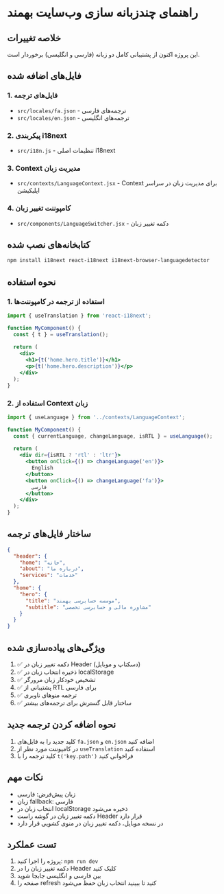 # راهنمای چندزبانه سازی وب‌سایت بهمند

## خلاصه تغییرات

این پروژه اکنون از پشتیبانی کامل دو زبانه (فارسی و انگلیسی) برخوردار است.

## فایل‌های اضافه شده

### 1. فایل‌های ترجمه
- `src/locales/fa.json` - ترجمه‌های فارسی
- `src/locales/en.json` - ترجمه‌های انگلیسی

### 2. پیکربندی i18next
- `src/i18n.js` - تنظیمات اصلی i18next

### 3. Context مدیریت زبان
- `src/contexts/LanguageContext.jsx` - Context برای مدیریت زبان در سراسر اپلیکیشن

### 4. کامپوننت تغییر زبان
- `src/components/LanguageSwitcher.jsx` - دکمه تغییر زبان

## کتابخانه‌های نصب شده

```bash
npm install i18next react-i18next i18next-browser-languagedetector
```

## نحوه استفاده

### 1. استفاده از ترجمه در کامپوننت‌ها

```jsx
import { useTranslation } from 'react-i18next';

function MyComponent() {
  const { t } = useTranslation();
  
  return (
    <div>
      <h1>{t('home.hero.title')}</h1>
      <p>{t('home.hero.description')}</p>
    </div>
  );
}
```

### 2. استفاده از Context زبان

```jsx
import { useLanguage } from '../contexts/LanguageContext';

function MyComponent() {
  const { currentLanguage, changeLanguage, isRTL } = useLanguage();
  
  return (
    <div dir={isRTL ? 'rtl' : 'ltr'}>
      <button onClick={() => changeLanguage('en')}>
        English
      </button>
      <button onClick={() => changeLanguage('fa')}>
        فارسی
      </button>
    </div>
  );
}
```

## ساختار فایل‌های ترجمه

```json
{
  "header": {
    "home": "خانه",
    "about": "درباره ما",
    "services": "خدمات"
  },
  "home": {
    "hero": {
      "title": "موسسه حسابرسی بهمند",
      "subtitle": "مشاوره مالی و حسابرسی تخصصی"
    }
  }
}
```

## ویژگی‌های پیاده‌سازی شده

1. ✅ دکمه تغییر زبان در Header (دسکتاپ و موبایل)
2. ✅ ذخیره انتخاب زبان در localStorage
3. ✅ تشخیص خودکار زبان مرورگر
4. ✅ پشتیبانی از RTL برای فارسی
5. ✅ ترجمه منوهای ناوبری
6. ✅ ساختار قابل گسترش برای ترجمه‌های بیشتر

## نحوه اضافه کردن ترجمه جدید

1. کلید جدید را به فایل‌های `fa.json` و `en.json` اضافه کنید
2. در کامپوننت مورد نظر از `useTranslation` استفاده کنید
3. کلید ترجمه را با `t('key.path')` فراخوانی کنید

## نکات مهم

- زبان پیش‌فرض: فارسی
- زبان fallback: فارسی
- انتخاب زبان در localStorage ذخیره می‌شود
- دکمه تغییر زبان در گوشه راست Header قرار دارد
- در نسخه موبایل، دکمه تغییر زبان در منوی کشویی قرار دارد

## تست عملکرد

1. پروژه را اجرا کنید: `npm run dev`
2. دکمه تغییر زبان را در Header کلیک کنید
3. بین فارسی و انگلیسی جابجا شوید
4. صفحه را refresh کنید تا ببینید انتخاب زبان حفظ می‌شود

